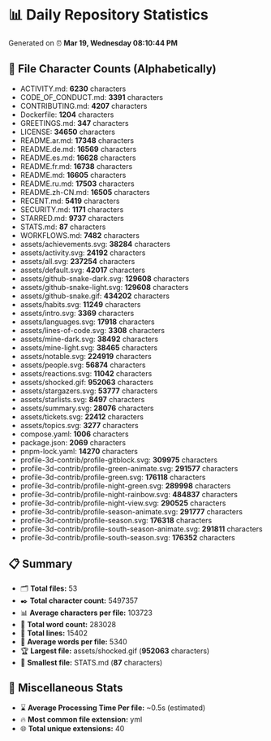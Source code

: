 # 📊 Daily Repository Statistics
Generated on ⏰ **Mar 19, Wednesday 08:10:44 PM**

## 📂 File Character Counts (Alphabetically)
- ACTIVITY.md: **6230** characters
- CODE_OF_CONDUCT.md: **3391** characters
- CONTRIBUTING.md: **4207** characters
- Dockerfile: **1204** characters
- GREETINGS.md: **347** characters
- LICENSE: **34650** characters
- README.ar.md: **17348** characters
- README.de.md: **16569** characters
- README.es.md: **16628** characters
- README.fr.md: **16738** characters
- README.md: **16605** characters
- README.ru.md: **17503** characters
- README.zh-CN.md: **16505** characters
- RECENT.md: **5419** characters
- SECURITY.md: **1171** characters
- STARRED.md: **9737** characters
- STATS.md: **87** characters
- WORKFLOWS.md: **7482** characters
- assets/achievements.svg: **38284** characters
- assets/activity.svg: **24192** characters
- assets/all.svg: **237254** characters
- assets/default.svg: **42017** characters
- assets/github-snake-dark.svg: **129608** characters
- assets/github-snake-light.svg: **129608** characters
- assets/github-snake.gif: **434202** characters
- assets/habits.svg: **11249** characters
- assets/intro.svg: **3369** characters
- assets/languages.svg: **17918** characters
- assets/lines-of-code.svg: **3308** characters
- assets/mine-dark.svg: **38492** characters
- assets/mine-light.svg: **38465** characters
- assets/notable.svg: **224919** characters
- assets/people.svg: **56874** characters
- assets/reactions.svg: **11042** characters
- assets/shocked.gif: **952063** characters
- assets/stargazers.svg: **53777** characters
- assets/starlists.svg: **8497** characters
- assets/summary.svg: **28076** characters
- assets/tickets.svg: **22412** characters
- assets/topics.svg: **3277** characters
- compose.yaml: **1006** characters
- package.json: **2069** characters
- pnpm-lock.yaml: **14270** characters
- profile-3d-contrib/profile-gitblock.svg: **309975** characters
- profile-3d-contrib/profile-green-animate.svg: **291577** characters
- profile-3d-contrib/profile-green.svg: **176118** characters
- profile-3d-contrib/profile-night-green.svg: **289998** characters
- profile-3d-contrib/profile-night-rainbow.svg: **484837** characters
- profile-3d-contrib/profile-night-view.svg: **290525** characters
- profile-3d-contrib/profile-season-animate.svg: **291777** characters
- profile-3d-contrib/profile-season.svg: **176318** characters
- profile-3d-contrib/profile-south-season-animate.svg: **291811** characters
- profile-3d-contrib/profile-south-season.svg: **176352** characters

## 📋 Summary
- 🗂️ **Total files:** 53
- ✒️ **Total character count:** 5497357
- 📊 **Average characters per file:** 103723
- 📝 **Total word count:** 283028
- 🧾 **Total lines:** 15402
- 📐 **Average words per file:** 5340
- 🏆 **Largest file:** assets/shocked.gif (**952063** characters)
- 🥉 **Smallest file:** STATS.md (**87** characters)

## 🌟 Miscellaneous Stats
- ⌛ **Average Processing Time Per file:** ~0.5s (estimated)
- 🔥 **Most common file extension:** yml
- 🌐 **Total unique extensions:** 40
